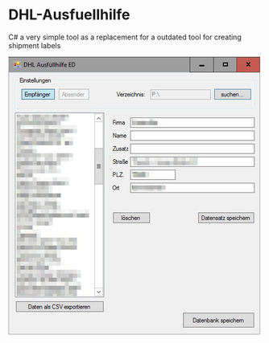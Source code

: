 # DHL-Ausfuellhilfe
C# a very simple tool as a replacement for a outdated tool for creating shipment labels

![screenshot](https://github.com/grenni78/DHL-Ausfuellhilfe/raw/main/dhled_screenshot.jpg)

